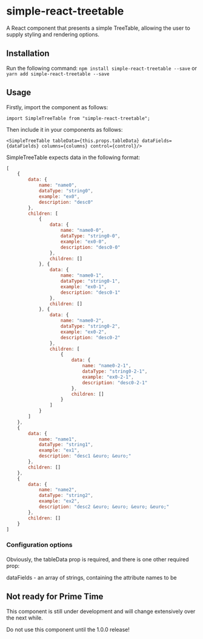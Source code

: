 # simple-react-treetable
A React component that presents a simple TreeTable, allowing the user to supply styling and rendering options.

## Installation
Run the following command:
`npm install simple-react-treetable --save`
or
`yarn add simple-react-treetable --save`

## Usage

Firstly, import the component as follows:

`import SimpleTreeTable from "simple-react-treetable";`

Then include it in your components as follows:

`<SimpleTreeTable tableData={this.props.tableData} dataFields={dataFields} columns={columns} control={control}/>`

SimpleTreeTable expects data in the following format:

```javascript
[
    {
        data: {
            name: "name0",
            dataType: "string0",
            example: "ex0",
            description: "desc0"
        },
        children: [
            {
                data: {
                    name: "name0-0",
                    dataType: "string0-0",
                    example: "ex0-0",
                    description: "desc0-0"
                },
                children: []
            }, {
                data: {
                    name: "name0-1",
                    dataType: "string0-1",
                    example: "ex0-1",
                    description: "desc0-1"
                },
                children: []
            }, {
                data: {
                    name: "name0-2",
                    dataType: "string0-2",
                    example: "ex0-2",
                    description: "desc0-2"
                },
                children: [
                    {
                        data: {
                            name: "name0-2-1",
                            dataType: "string0-2-1",
                            example: "ex0-2-1",
                            description: "desc0-2-1"
                        },
                        children: []
                    }
                ]
            }
        ]
    },
    {
        data: {
            name: "name1",
            dataType: "string1",
            example: "ex1",
            description: "desc1 &euro; &euro;"
        },
        children: []
    },
    {
        data: {
            name: "name2",
            dataType: "string2",
            example: "ex2",
            description: "desc2 &euro; &euro; &euro; &euro;"
        },
        children: []
    }
]
```

### Configuration options

####

Obviously, the tableData prop is required, and there is one other required prop:

dataFields - an array of strings, containing the attribute names to be 

## Not ready for Prime Time
This component is still under development and will change extensively over the next while.

Do not use this component until the 1.0.0 release!
